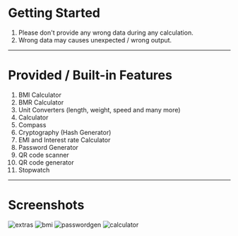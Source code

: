# Getting Started

1) Please don't provide any wrong data during any calculation.
2) Wrong data may causes unexpected / wrong output.
----------------------------------------------------------------------------------------------------------------------
# Provided / Built-in Features

1) BMI Calculator
2) BMR Calculator
3) Unit Converters (length, weight, speed and many more)
4) Calculator
5) Compass
6) Cryptography (Hash Generator)
7) EMI and Interest rate Calculator
8) Password Generator
9) QR code scanner
10) QR code generator
11) Stopwatch
----------------------------------------------------------------------------------------------------------------------
# Screenshots

![extras](https://github.com/Shuvo1505/flutter-application-AIOPack/assets/75200261/fdbc8a30-19b7-4544-8b05-4c742a0321e5)  ![bmi](https://github.com/Shuvo1505/flutter-application-AIOPack/assets/75200261/649ea49c-f5bd-4b22-926d-28d27431d53a)  ![passwordgen](https://github.com/Shuvo1505/flutter-application-AIOPack/assets/75200261/ef03758f-cdca-4124-bcfd-a9432ee22e1a)  ![calculator](https://github.com/Shuvo1505/flutter-application-AIOPack/assets/75200261/186fb3a7-114b-46db-aa4b-c5b0c8be8a73)
